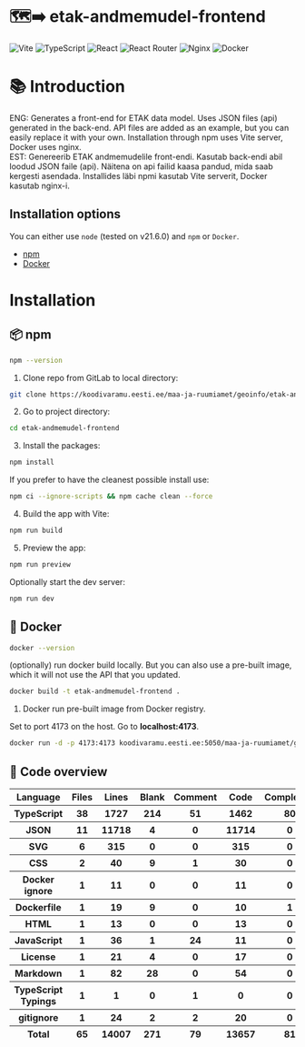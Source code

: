 # 🗺️➡️ etak-andmemudel-frontend

![Vite](https://img.shields.io/badge/vite-%23646CFF.svg?style=for-the-badge&logo=vite&logoColor=white)
![TypeScript](https://img.shields.io/badge/typescript-%23007ACC.svg?style=for-the-badge&logo=typescript&logoColor=white)
![React](https://img.shields.io/badge/react-%2320232a.svg?style=for-the-badge&logo=react&logoColor=%2361DAFB)
![React Router](https://img.shields.io/badge/React_Router-CA4245?style=for-the-badge&logo=react-router&logoColor=white)
![Nginx](https://img.shields.io/badge/nginx-%23009639.svg?style=for-the-badge&logo=nginx&logoColor=white)
![Docker](https://img.shields.io/badge/docker-%230db7ed.svg?style=for-the-badge&logo=docker&logoColor=white)


# 📚 Introduction

ENG: Generates a front-end for ETAK data model. Uses JSON files (api) generated in the back-end. API files are added as an example, but you can easily replace it with your own. Installation through npm uses Vite server, Docker uses nginx. \
EST: Genereerib ETAK andmemudelile front-endi. Kasutab back-endi abil loodud JSON faile (api). Näitena on api failid kaasa pandud, mida saab kergesti asendada. Installides läbi npmi kasutab Vite serverit, Docker kasutab nginx-i.

## Installation options

You can either use `node` (tested on v21.6.0) and `npm` or `Docker`.

- [npm](#📦-npm)
- [Docker](#🐳-docker)

# Installation

## 📦 npm

```bash
npm --version
```

1) Clone repo from GitLab to local directory:

```bash
git clone https://koodivaramu.eesti.ee/maa-ja-ruumiamet/geoinfo/etak-andmemudel-v2/etak-andmemudel-frontend.git
```

2) Go to project directory:

```bash
cd etak-andmemudel-frontend
```

3) Install the packages:

```bash
npm install
```

If you prefer to have the cleanest possible install use:
```bash
npm ci --ignore-scripts && npm cache clean --force
```

4) Build the app with Vite:

```bash
npm run build
```

5) Preview the app:

```bash
npm run preview
```

Optionally start the dev server:

```bash
npm run dev
```

## 🐳 Docker

```bash
docker --version
```

(optionally) run docker build locally. But you can also use a pre-built image, which it will not use the API that you updated.

```bash
docker build -t etak-andmemudel-frontend .
```

1) Docker run pre-built image from Docker registry.

Set to port 4173 on the host. Go to **localhost:4173**.

```bash
docker run -d -p 4173:4173 koodivaramu.eesti.ee:5050/maa-ja-ruumiamet/geoinfo/etak-andmemudel-v2/etak-andmemudel-frontend
```

## 📜 Code overview 
<table id="scc-table">
        <thead><tr>
                <th>Language</th>
                <th>Files</th>
                <th>Lines</th>
                <th>Blank</th>
                <th>Comment</th>
                <th>Code</th>
                <th>Complexity</th>
                <th>Bytes</th>
        </tr></thead>
        <tbody><tr>
                <th>TypeScript</th>
                <th>38</th>
                <th>1727</th>
                <th>214</th>
                <th>51</th>
                <th>1462</th>
                <th>80</th>
                <th>46771</th>
        </tr><tr>
                <th>JSON</th>
                <th>11</th>
                <th>11718</th>
                <th>4</th>
                <th>0</th>
                <th>11714</th>
                <th>0</th>
                <th>388250</th>
        </tr><tr>
                <th>SVG</th>
                <th>6</th>
                <th>315</th>
                <th>0</th>
                <th>0</th>
                <th>315</th>
                <th>0</th>
                <th>28142</th>
        </tr><tr>
                <th>CSS</th>
                <th>2</th>
                <th>40</th>
                <th>9</th>
                <th>1</th>
                <th>30</th>
                <th>0</th>
                <th>720</th>
        </tr><tr>
                <th>Docker ignore</th>
                <th>1</th>
                <th>11</th>
                <th>0</th>
                <th>0</th>
                <th>11</th>
                <th>0</th>
                <th>98</th>
        </tr><tr>
                <th>Dockerfile</th>
                <th>1</th>
                <th>19</th>
                <th>9</th>
                <th>0</th>
                <th>10</th>
                <th>1</th>
                <th>289</th>
        </tr><tr>
                <th>HTML</th>
                <th>1</th>
                <th>13</th>
                <th>0</th>
                <th>0</th>
                <th>13</th>
                <th>0</th>
                <th>377</th>
        </tr><tr>
                <th>JavaScript</th>
                <th>1</th>
                <th>36</th>
                <th>1</th>
                <th>24</th>
                <th>11</th>
                <th>0</th>
                <th>1022</th>
        </tr><tr>
                <th>License</th>
                <th>1</th>
                <th>21</th>
                <th>4</th>
                <th>0</th>
                <th>17</th>
                <th>0</th>
                <th>1065</th>
        </tr><tr>
                <th>Markdown</th>
                <th>1</th>
                <th>82</th>
                <th>28</th>
                <th>0</th>
                <th>54</th>
                <th>0</th>
                <th>1737</th>
        </tr><tr>
                <th>TypeScript Typings</th>
                <th>1</th>
                <th>1</th>
                <th>0</th>
                <th>1</th>
                <th>0</th>
                <th>0</th>
                <th>38</th>
        </tr><tr>
                <th>gitignore</th>
                <th>1</th>
                <th>24</th>
                <th>2</th>
                <th>2</th>
                <th>20</th>
                <th>0</th>
                <th>253</th>
        </tr></tbody>
        <tfoot><tr>
                <th>Total</th>
                <th>65</th>
                <th>14007</th>
                <th>271</th>
                <th>79</th>
                <th>13657</th>
                <th>81</th>
        <th>468762</th>
        </tr></tfoot>
        </table>